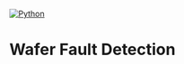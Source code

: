 [![Python](https://img.shields.io/pypi/pyversions/tensorflow.svg?style=plastic)](https://pypi.org/project/pneuro)

# Wafer Fault Detection
